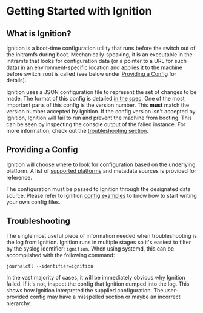 # Getting Started with Ignition #

## What is Ignition? ##

Ignition is a boot-time configuration utility that runs before the switch out of the initramfs during boot.  Mechanically-speaking, it is an executable in the initramfs that looks for configuration data (or a pointer to a URL for such data) in an environment-specific location and applies it to the machine before switch_root is called (see below under [Providing a Config](#providing-a-config) for details).

Ignition uses a JSON configuration file to represent the set of changes to be made. The format of this config is detailed [in the spec][config spec]. One of the most important parts of this config is the version number. This **must** match the version number accepted by Ignition. If the config version isn't accepted by Ignition, Ignition will fail to run and prevent the machine from booting. This can be seen by inspecting the console output of the failed instance. For more information, check out the [troubleshooting section](#troubleshooting).

## Providing a Config ##

Ignition will choose where to look for configuration based on the underlying platform. A list of [supported platforms] and metadata sources is provided for reference.

The configuration must be passed to Ignition through the designated data source. Please refer to Ignition [config examples] to know how to start writing your own config files.

## Troubleshooting ##

The single most useful piece of information needed when troubleshooting is the log from Ignition. Ignition runs in multiple stages so it's easiest to filter by the syslog identifier: `ignition`. When using systemd, this can be accomplished with the following command:

```
journalctl --identifier=ignition
```

In the vast majority of cases, it will be immediately obvious why Ignition failed. If it's not, inspect the config that Ignition dumped into the log. This shows how Ignition interpreted the supplied configuration. The user-provided config may have a misspelled section or maybe an incorrect hierarchy.

[config spec]: configuration.md
[supported platforms]: supported-platforms.md
[config examples]: https://github.com/coreos/docs/blob/master/ignition/examples.md
